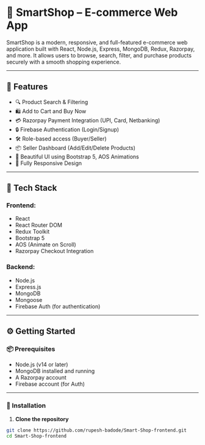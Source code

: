 # 🛒 SmartShop – E-commerce Web App

SmartShop is a modern, responsive, and full-featured e-commerce web application built with React, Node.js, Express, MongoDB, Redux, Razorpay, and more. It allows users to browse, search, filter, and purchase products securely with a smooth shopping experience.

---

## 🚀 Features

- 🔍 Product Search & Filtering
- 🛍️ Add to Cart and Buy Now
- 💳 Razorpay Payment Integration (UPI, Card, Netbanking)
- 🔒 Firebase Authentication (Login/Signup)
- 🛠️ Role-based access (Buyer/Seller)
- 📦 Seller Dashboard (Add/Edit/Delete Products)
- 🎨 Beautiful UI using Bootstrap 5, AOS Animations
- 📱 Fully Responsive Design


---

## 🧰 Tech Stack

### Frontend:
- React
- React Router DOM
- Redux Toolkit
- Bootstrap 5
- AOS (Animate on Scroll)
- Razorpay Checkout Integration

### Backend:
- Node.js
- Express.js
- MongoDB
- Mongoose
- Firebase Auth (for authentication)

---

## ⚙️ Getting Started

### 📦 Prerequisites
- Node.js (v14 or later)
- MongoDB installed and running
- A Razorpay account
- Firebase account (for Auth)

---

### 🔧 Installation

1. **Clone the repository**
```bash
git clone https://github.com/rupesh-badode/Smart-Shop-frontend.git
cd Smart-Shop-frontend
